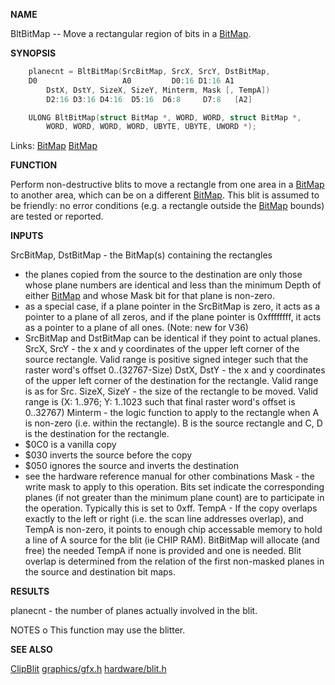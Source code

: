 
**NAME**

BltBitMap -- Move a rectangular region of bits in a [BitMap](_00A6.md).

**SYNOPSIS**

```c
    planecnt = BltBitMap(SrcBitMap, SrcX, SrcY, DstBitMap,
    D0                   A0         D0:16 D1:16 A1
        DstX, DstY, SizeX, SizeY, Minterm, Mask [, TempA])
        D2:16 D3:16 D4:16  D5:16  D6:8     D7:8   [A2]

    ULONG BltBitMap(struct BitMap *, WORD, WORD, struct BitMap *,
        WORD, WORD, WORD, WORD, UBYTE, UBYTE, UWORD *);

```
Links: [BitMap](_00A6.md) [BitMap](_00A6.md) 

**FUNCTION**

Perform non-destructive blits to move a rectangle from one
area in a [BitMap](_00A6.md) to another area, which can be on a different
[BitMap](_00A6.md).
This blit is assumed to be friendly: no error conditions (e.g.
a rectangle outside the [BitMap](_00A6.md) bounds) are tested or reported.

**INPUTS**

SrcBitMap, DstBitMap - the BitMap(s) containing the
rectangles
- the planes copied from the source to the destination are
only those whose plane numbers are identical and less
than the minimum Depth of either [BitMap](_00A6.md) and whose Mask
bit for that plane is non-zero.
- as a special case, if a plane pointer in the SrcBitMap
is zero, it acts as a pointer to a plane of all zeros, and
if the plane pointer is 0xffffffff, it acts as a pointer
to a plane of all ones.  (Note: new for V36)
- SrcBitMap and DstBitMap can be identical if they point
to actual planes.
SrcX, SrcY - the x and y coordinates of the upper left corner
of the source rectangle.  Valid range is positive
signed integer such that the raster word's offset
0..(32767-Size)
DstX, DstY - the x and y coordinates of the upper left
corner of the destination for the rectangle.  Valid
range is as for Src.
SizeX, SizeY - the size of the rectangle to be moved.  Valid
range is (X: 1..976; Y: 1..1023 such that final raster
word's offset is 0..32767)
Minterm - the logic function to apply to the rectangle when
A is non-zero (i.e. within the rectangle).  B is the
source rectangle and C, D is the destination for the
rectangle.
- $0C0 is a vanilla copy
- $030 inverts the source before the copy
- $050 ignores the source and inverts the destination
- see the hardware reference manual for other combinations
Mask - the write mask to apply to this operation.  Bits set
indicate the corresponding planes (if not greater than
the minimum plane count) are to participate in the
operation.  Typically this is set to 0xff.
TempA - If the copy overlaps exactly to the left or right
(i.e. the scan line addresses overlap), and TempA is
non-zero, it points to enough chip accessable memory
to hold a line of A source for the blit (ie CHIP RAM).
BitBitMap will allocate (and free) the needed TempA if
none is provided and one is needed.  Blit overlap is
determined from the relation of the first non-masked
planes in the source and destination bit maps.

**RESULTS**

planecnt - the number of planes actually involved in the blit.

NOTES
o   This function may use the blitter.

**SEE ALSO**

[ClipBlit](ClipBlit.md)  [graphics/gfx.h](_00A6.md)  [hardware/blit.h](_00CC.md)
